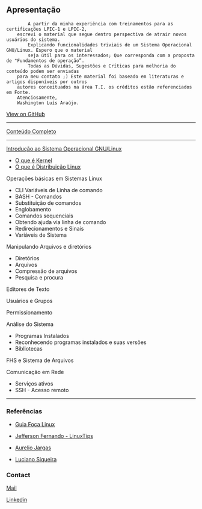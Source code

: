 ## Apresentação
```
		A partir da minha experiência com treinamentos para as certificações LPIC-1 e LPIC-2, 
	escrevi o material que segue dentro perspectiva de atrair novos usuários do sistema. 
        Explicando funcionalidades triviais de um Sistema Operacional GNU/Linux. Espero que o material
        seja útil para os interessados; Que corresponda com a proposta de "Fundamentos de operação”.
		Todas as Dúvidas, Sugestões e Crı́ticas para melhoria do conteúdo podem ser enviadas 
	para meu contato ;) Este material foi baseado em literaturas e artigos disponíveis por outros
	autores conceituados na área T.I. os créditos estão referenciados em Fonte.
	Atenciosamente, 
	Washington Luís Araújo.
```
[View on GitHub](https://github.com/wluisaraujo/wluisaraujo.github.io/blob/master/multiteca/LinuxEssentials/00_LinuxEssentials_Apresentacao.pdf)

---

[Conteúdo Completo](https://github.com/wluisaraujo/wluisaraujo.github.io/blob/master/multiteca/LinuxEssentials/LinuxEssentials_AIO.pdf)

---

[Introdução ao Sistema Operacional GNU/Linux](https://github.com/wluisaraujo/wluisaraujo.github.io/blob/master/multiteca/LinuxEssentials/01_LinuxEssentials_Intruducao_ao_Linux.pdf)
- [O que é Kernel](https://github.com/wluisaraujo/wluisaraujo.github.io/blob/master/multiteca/LinuxEssentials/01_LinuxEssentials_O_que_e_Kernel.pdf)
- [O que é Distribuição Linux](https://github.com/wluisaraujo/wluisaraujo.github.io/blob/master/multiteca/LinuxEssentials/02_LinuxEssentials_O_que_e_Distribuicao_Linux)

Operações básicas em Sistemas Linux
- CLI Variáveis de Linha de comando
- BASH - Comandos
- Substituição de comandos
- Englobamento
- Comandos sequenciais
- Obtendo ajuda via linha de comando
- Redirecionamentos e Sinais
- Variáveis de Sistema

Manipulando Arquivos e diretórios
- Diretórios
- Arquivos
- Compressão de arquivos
- Pesquisa e procura

Editores de Texto

Usuários e Grupos

Permissionamento

Análise do Sistema
- Programas Instalados
- Reconhecendo programas instalados e suas versões
- Bibliotecas

FHS e Sistema de Arquivos

Comunicação em Rede
- Serviços ativos
- SSH - Acesso remoto

---

### Referências 

- [Guia Foca Linux](https://guiafoca.org/)

- [Jefferson Fernando - LinuxTips](https://www.linuxtips.com.br)

- [Aurelio Jargas](https://aurelio.net)

- [Luciano Siqueira](https://lcnsqr.com)

  
### Contact

[Mail](mailto:w.luis.araujo@gmail.com)

[Linkedin](https://br.linkedin.com/in/wluisaraujo/)
